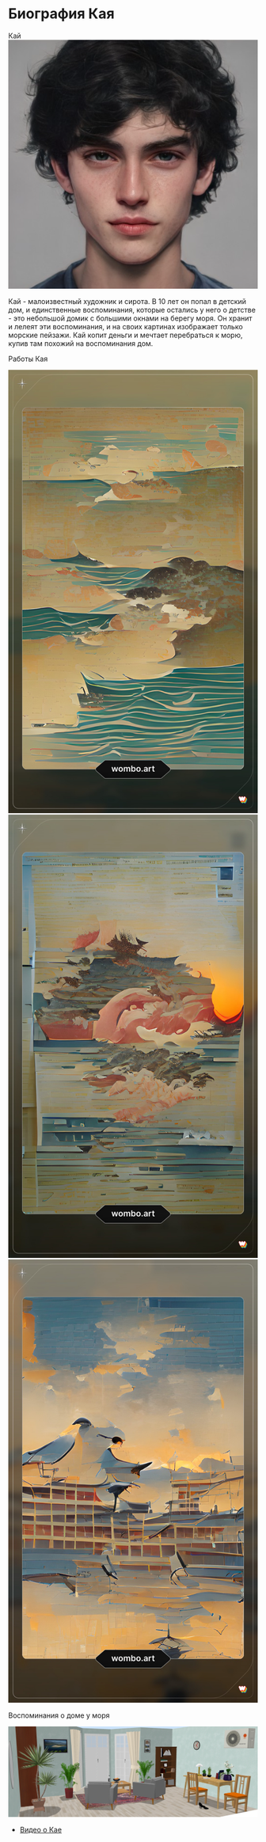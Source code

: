 <html>
  <head>
    <h1> Биография Кая </h1>
  </head>
  <body style= "SVGFont 1"> </body>
  Кай
  <img src="ф перс.png"/> <BR>
  <body>
    <p> Кай - малоизвестный художник и сирота. В 10 лет он попал в детский дом, и единственные воспоминания, которые остались у него о детстве - это небольшой домик с большими окнами на берегу моря. Он хранит и лелеят эти воспоминания, и на своих картинах изображает только морские пейзажи. Кай копит деньги и мечтает перебраться к морю, купив там похожий на воспоминания дом. </p>
  </body>
  <p> Работы Кая </p>
  <img src="blank_tradingcard.jpg"/> <BR>
  <img src="blank_tradingcard (1).jpg"/> <BR>
  <img src="blank_tradingcard (2).jpg"/> <BR>
  <p> Воспоминания о доме у моря </p>
   <img src="комната3.png"/> <BR>
  <ul>
    <li> <a href= "https://youtu.be/JEsvIpAVn8Q">Видео о Кае </a> </li>
    </html>
